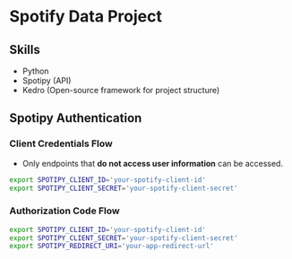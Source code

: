 # Spotify Data Project

## Skills

- Python
- Spotipy (API)
- Kedro (Open-source framework for project structure)

## Spotipy Authentication

### Client Credentials Flow

- Only endpoints that **do not access user information** can be accessed.

```bash
export SPOTIPY_CLIENT_ID='your-spotify-client-id'
export SPOTIPY_CLIENT_SECRET='your-spotify-client-secret'
```
### Authorization Code Flow

```bash
export SPOTIPY_CLIENT_ID='your-spotify-client-id'
export SPOTIPY_CLIENT_SECRET='your-spotify-client-secret'
export SPOTIPY_REDIRECT_URI='your-app-redirect-url'
```